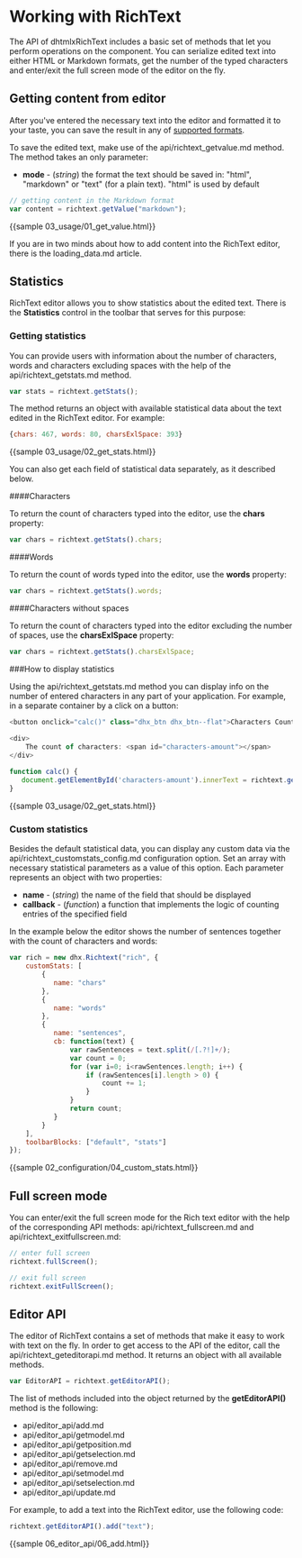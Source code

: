 Working with RichText
========================

The API of dhtmlxRichText includes a basic set of methods that let you perform operations on the component. You can serialize edited text into either HTML or Markdown formats, get the number of the typed characters and enter/exit the full screen mode of the editor on the fly.

Getting content from editor
-------------------

After you've entered the necessary text into the editor and formatted it to your taste, you can save the result in any of [supported formats](loading_data.md#formatofcontent).

To save the edited text, make use of the api/richtext_getvalue.md method. The method takes an only parameter:

- **mode** - (*string*) the format the text should be saved in: "html", "markdown" or "text" (for a plain text). "html" is used by default

~~~js
// getting content in the Markdown format
var content = richtext.getValue("markdown");
~~~

{{sample 03_usage/01_get_value.html}}

If you are in two minds about how to add content into the RichText editor, there is the loading_data.md article.

Statistics
---------------------

RichText editor allows you to show statistics about the edited text. There is the **Statistics** control in the toolbar that serves for this purpose:

<!-- ![Statistics control](stats_control.png) -->

### Getting statistics

You can provide users with information about the number of characters, words and characters excluding spaces with the help of the api/richtext_getstats.md method. 

~~~js
var stats = richtext.getStats();
~~~

The method returns an object with available statistical data about the text edited in the RichText editor. For example:

~~~js
{chars: 467, words: 80, charsExlSpace: 393}
~~~

{{sample 03_usage/02_get_stats.html}}

You can also get each field of statistical data separately, as it described below.

####Characters

To return the count of characters typed into the editor, use the **chars** property:  

~~~js
var chars = richtext.getStats().chars;
~~~

####Words

To return the count of words typed into the editor, use the **words** property:  

~~~js
var chars = richtext.getStats().words;
~~~

####Characters without spaces

To return the count of characters typed into the editor excluding the number of spaces, use the **charsExlSpace** property:  

~~~js
var chars = richtext.getStats().charsExlSpace;
~~~

###How to display statistics

Using the api/richtext_getstats.md method you can display info on the number of entered characters in any part of your application. For example, in a separate container by a click on a button:

~~~js
<button onclick="calc()" class="dhx_btn dhx_btn--flat">Characters Count</button>

<div>
	The count of characters: <span id="characters-amount"></span>
</div>
        
function calc() {
   document.getElementById('characters-amount').innerText = richtext.getStats().chars;
}
~~~

{{sample 03_usage/02_get_stats.html}}

<h3 id="customstats">Custom statistics</h3> 

Besides the default statistical data, you can display any custom data via the api/richtext_customstats_config.md configuration option. Set an array with necessary statistical parameters as a value of this option. 
Each parameter represents an object with two properties:

- **name** - (*string*) the name of the field that should be displayed
- **callback** - (*function*) a function that implements the logic of counting entries of the specified field

In the example below the editor shows the number of sentences together with the count of characters and words: 

~~~js
var rich = new dhx.Richtext("rich", {
	customStats: [
    	{
           name: "chars"
        },
        {
           name: "words"
        },
        {
           name: "sentences",
           cb: function(text) {
               var rawSentences = text.split(/[.?!]+/);
               var count = 0;
               for (var i=0; i<rawSentences.length; i++) {
                   if (rawSentences[i].length > 0) {
                       count += 1;
                   }
               }
               return count;
           }
        }
    ],
    toolbarBlocks: ["default", "stats"]
});
~~~

<!-- ![Custom statistics](custom_stats.png) -->

{{sample 02_configuration/04_custom_stats.html}}


Full screen mode
-------------------

You can enter/exit the full screen mode for the Rich text editor with the help of the corresponding API methods: api/richtext_fullscreen.md and api/richtext_exitfullscreen.md:

~~~js
// enter full screen
richtext.fullScreen();

// exit full screen
richtext.exitFullScreen();
~~~

Editor API
-----------

The editor of RichText contains a set of methods that make it easy to work with text on the fly. In order to get access to the API of the editor, call the api/richtext_geteditorapi.md method.
It returns an object with all available methods.

~~~js
var EditorAPI = richtext.getEditorAPI();
~~~

The list of methods included into the object returned by the **getEditorAPI()** method is the following:

- api/editor_api/add.md 
- api/editor_api/getmodel.md
- api/editor_api/getposition.md
- api/editor_api/getselection.md
- api/editor_api/remove.md 
- api/editor_api/setmodel.md
- api/editor_api/setselection.md
- api/editor_api/update.md 

For example, to add a text into the RichText editor, use the following code:

~~~js
richtext.getEditorAPI().add("text");
~~~

{{sample 06_editor_api/06_add.html}}



